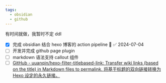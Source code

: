 ```yaml
---
tags:
  - obsidian
  - github
---
```

有时间就做，我暂时不定 ddl

- [x] 完成 obsidian 结合 hexo 博客的 action pipeline 🔼 ✅ 2024-07-04
- [ ] 开发并完成 github page plugin
- [ ] markdown 语法支持 callout 组件
- [ ] [GitHub - uuanqin/hexo-filter-titlebased-link: Transfer wiki links (based on the title) in Markdown files to permalink. 将基于标题的双向链接转换为 Hexo 设定的永久链接。](https://github.com/uuanqin/hexo-filter-titlebased-link?tab=readme-ov-file)